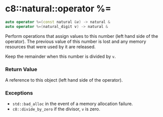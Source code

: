 # c8::natural::operator %= #

```cpp
auto operator %=(const natural &v) -> natural &
auto operator %=(natural_digit v) -> natural &
```

Perform operations that assign values to this number (left hand side of the operator).  The previous value of this number is lost and any memory resources that were used by it are released.

Keep the remainder when this number is divided by `v`.

### Return Value ###

A reference to this object (left hand side of the operator).

### Exceptions ###

* `std::bad_alloc` in the event of a memory allocation failure.
* `c8::divide_by_zero` if the divisor, `v` is zero.

